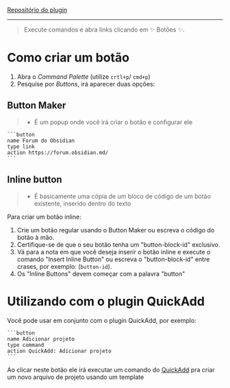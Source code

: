 [Repositório do plugin](https://github.com/shabegom/buttons)

---

> Execute comandos e abra links clicando em ✨ Botões ✨.


# Como criar um botão

1. Abra o *Command Palette* (utilize ``crtl+p``/ ``cmd+p``)
2. Pesquise por *Buttons*, irá aparecer duas opções:

## Button Maker
> - É um popup onde você irá criar o botão e configurar ele

````
```button
name Forum do Obsidian
type link
action https://forum.obsidian.md/
```
````

## Inline button

> - É basicamente uma cópia de um bloco de código de um botão existente, inserido dentro do texto


Para criar um botão inline:

1. Crie um botão regular usando o Button Maker ou escreva o código do botão à mão.
2. Certifique-se de que o seu botão tenha um "button-block-id" exclusivo.
3. Vá para a nota em que você deseja inserir o botão inline e execute o comando "Insert Inline Button" ou escreva o "button-block-id" entre crases, por exemplo: (``button-id``).
4. Os "Inline Buttons" devem começar com a palavra "button"



# Utilizando com o plugin QuickAdd

Você pode usar em conjunto com o plugin QuickAdd, por exemplo:

````
```button
name Adicionar projeto
type command
action QuickAdd: Adicionar projeto
```
````

Ao clicar neste botão ele irá executar um comando do [QuickAdd]() pra criar um novo arquivo de projeto usando um template
